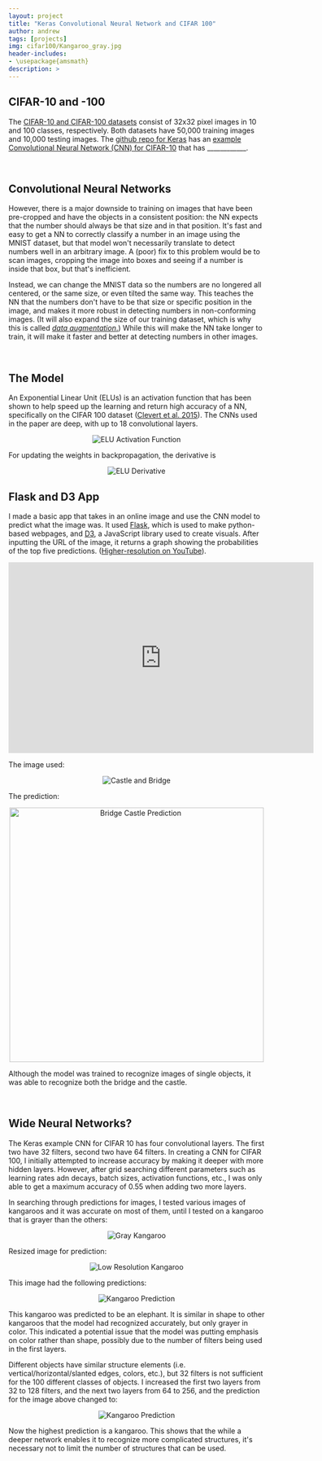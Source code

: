 ```yaml
---
layout: project
title: "Keras Convolutional Neural Network and CIFAR 100"
author: andrew
tags: [projects]
img: cifar100/Kangaroo_gray.jpg
header-includes:
- \usepackage{amsmath}
description: >
---
```



## CIFAR-10 and -100


The [CIFAR-10 and CIFAR-100 datasets](https://www.cs.toronto.edu/~kriz/cifar.html) consist of 32x32 pixel images in 10 and 100 classes, respectively.  Both datasets have 50,000 training images and 10,000 testing images.  The [github repo for Keras](https://github.com/fchollet/keras) has an [example Convolutional Neural Network (CNN) for CIFAR-10](https://github.com/fchollet/keras/blob/master/examples/cifar10_cnn.py) that has ____________.  




<br>

## Convolutional Neural Networks

However, there is a major downside to training on images that have been pre-cropped and have the objects in a consistent position: the NN expects that the number should always be that size and in that position.  It's fast and easy to get a NN to correctly classify a number in an image using the MNIST dataset, but that model won't necessarily translate to detect numbers well in an arbitrary image.  A (poor) fix to this problem would be to scan images, cropping the image into boxes and seeing if a number is inside that box, but that's inefficient.

Instead, we can change the MNIST data so the numbers are no longered all centered, or the same size, or even tilted the same way.  This teaches the NN that the numbers don't have to be that size or specific position in the image, and makes it more robust in detecting numbers in non-conforming images.  (It will also expand the size of our training dataset, which is why this is called [*data augmentation*.](http://machinelearningmastery.com/image-augmentation-deep-learning-keras/))  While this will make the NN take longer to train, it will make it faster and better at detecting numbers in other images.


<br>

## The Model

An Exponential Linear Unit (ELUs) is an activation function that has been shown to help speed up the learning and return high accuracy of a NN, specifically on the CIFAR 100 dataset ([Clevert et al. 2015](https://arxiv.org/pdf/1511.07289.pdf)).  The CNNs used in the paper are deep, with up to 18 convolutional layers.


<p align="center">
<img src="/public/img/cifar100/elu.png?raw=true" alt="ELU Activation Function"/>
</p>


For updating the weights in backpropagation, the derivative is

<p align="center">
<img src="/public/img/cifar100/elu_diff.png?raw=true" alt="ELU Derivative"/>
</p>



## Flask and D3 App


I made a basic app that takes in an online image and use the CNN model to predict what the image was.  It used [Flask](http://flask.pocoo.org/), which is used to make python-based webpages, and [D3](https://d3js.org/), a JavaScript library used to create visuals.  After inputting the URL of the image, it returns a graph showing the probabilities of the top five predictions.  ([Higher-resolution on YouTube](https://www.youtube.com/watch?v=oLxNxCC-G6Q&feature=youtu.be)).

<p align="center">
<iframe src='https://gfycat.com/ifr/LikelyAdorableKronosaurus' frameborder='0' scrolling='no' width='600' height='375' allowfullscreen></iframe>
</p>

The image used:

<p align="center">
<img src="https://s3-eu-west-1.amazonaws.com/mordhau-media/spirit/images/895/23b4c00e4779c04235bd338bb997b4a9.jpeg" alt="Castle and Bridge"/>
</p>

The prediction:

<p align="center">
<img src="/public/img/cifar100/bridge_castle_prediction.png?raw=true" alt="Bridge Castle Prediction" style="width:500px"/>
</p>

Although the model was trained to recognize images of single objects, it was able to recognize both the bridge and the castle.

<br>

## Wide Neural Networks?

The Keras example CNN for CIFAR 10 has four convolutional layers.  The first two have 32 filters, second two have 64 filters.  In creating a CNN for CIFAR 100, I initially attempted to increase accuracy by making it deeper with more hidden layers.  However, after grid searching different parameters such as learning rates adn decays, batch sizes, activation functions, etc., I was only able to get a maximum accuracy of 0.55 when adding two more layers.  

In searching through predictions for images, I tested various images of kangaroos and it was accurate on most of them, until I tested on a kangaroo that is grayer than the others:

<p align="center">
<img src="/public/img/cifar100/Kangaroo_gray.jpg?raw=true" alt="Gray Kangaroo"/>
</p>

Resized image for prediction:

<p align="center">
<img src="/public/img/cifar100/kangaroo_lowres.png?raw=true" alt="Low Resolution Kangaroo"/>
</p>

This image had the following predictions:

<p align="center">
<img src="/public/img/cifar100/kangaroo_elephant.png?raw=true" alt="Kangaroo Prediction"/>
</p>

This kangaroo was predicted to be an elephant.  It is similar in shape to other kangaroos that the model had recognized accurately, but only grayer in color.  This indicated a potential issue that the model was putting emphasis on color rather than shape, possibly due to the number of filters being used in the first layers.  

Different objects have similar structure elements (i.e. vertical/horizontal/slanted edges, colors, etc.), but 32 filters is not sufficient for the 100 different classes of objects.  I increased the first two layers from 32 to 128 filters, and the next two layers from 64 to 256, and the prediction for the image above changed to:

<p align="center">
<img src="/public/img/cifar100/kangaroo_kangaroo.png?raw=true" alt="Kangaroo Prediction"/>
</p>

Now the highest prediction is a kangaroo.  This shows that the while a deeper network enables it to recognize more complicated structures, it's necessary not to limit the number of structures that can be used.



